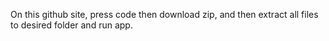 On this github site, press code then download zip, and then extract all files to desired folder and run app.
